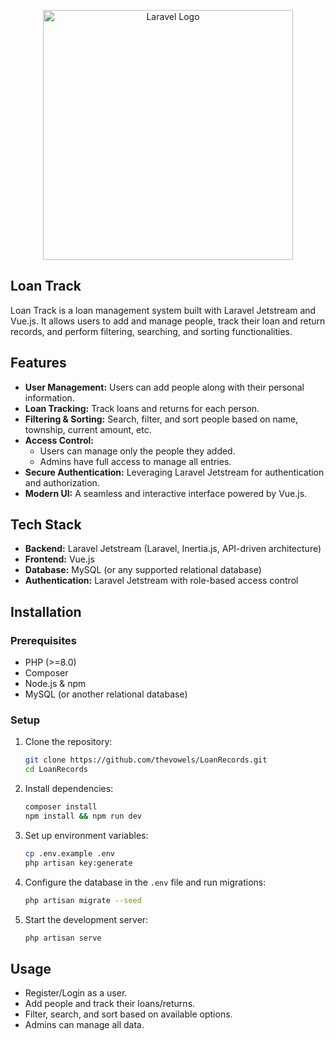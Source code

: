 <p align="center"><a href="https://laravel.com" target="_blank"><img src="https://raw.githubusercontent.com/laravel/art/master/logo-lockup/5%20SVG/2%20CMYK/1%20Full%20Color/laravel-logolockup-cmyk-red.svg" width="400" alt="Laravel Logo"></a></p>

## Loan Track

Loan Track is a loan management system built with Laravel Jetstream and Vue.js. It allows users to add and manage people, track their loan and return records, and perform filtering, searching, and sorting functionalities.

## Features

- **User Management:** Users can add people along with their personal information.
- **Loan Tracking:** Track loans and returns for each person.
- **Filtering & Sorting:** Search, filter, and sort people based on name, township, current amount, etc.
- **Access Control:**
    - Users can manage only the people they added.
    - Admins have full access to manage all entries.
- **Secure Authentication:** Leveraging Laravel Jetstream for authentication and authorization.
- **Modern UI:** A seamless and interactive interface powered by Vue.js.

## Tech Stack

- **Backend:** Laravel Jetstream (Laravel, Inertia.js, API-driven architecture)
- **Frontend:** Vue.js
- **Database:** MySQL (or any supported relational database)
- **Authentication:** Laravel Jetstream with role-based access control

## Installation

### Prerequisites
- PHP (>=8.0)
- Composer
- Node.js & npm
- MySQL (or another relational database)

### Setup
1. Clone the repository:
   ```sh
   git clone https://github.com/thevowels/LoanRecords.git
   cd LoanRecords
   ```
2. Install dependencies:
   ```sh
   composer install
   npm install && npm run dev
   ```
3. Set up environment variables:
   ```sh
   cp .env.example .env
   php artisan key:generate
   ```
4. Configure the database in the `.env` file and run migrations:
   ```sh
   php artisan migrate --seed
   ```
5. Start the development server:
   ```sh
   php artisan serve
   ```

## Usage
- Register/Login as a user.
- Add people and track their loans/returns.
- Filter, search, and sort based on available options.
- Admins can manage all data.
